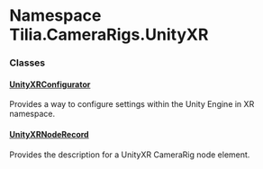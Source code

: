 # Namespace Tilia.CameraRigs.UnityXR

### Classes

#### [UnityXRConfigurator]

Provides a way to configure settings within the Unity Engine in XR namespace.

#### [UnityXRNodeRecord]

Provides the description for a UnityXR CameraRig node element.

[UnityXRConfigurator]: UnityXRConfigurator.md
[UnityXRNodeRecord]: UnityXRNodeRecord.md

